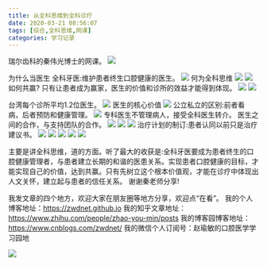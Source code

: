 ```yaml
---
title: 从全科思维到全科诊疗
date: 2020-03-21 08:56:07
tags: [综合,全科思维,网课]
categories: 学习记录
---
```

瑞尔齿科的秦伟光博士的网课。
![](https://zymblog-1258069789.cos.ap-chengdu.myqcloud.com/blog0209-qksw/01.png)

为什么当医生
全科牙医:维护患者终生口腔健康的医生。
![](https://zymblog-1258069789.cos.ap-chengdu.myqcloud.com/blog0209-qksw/02.png)
何为全科思维
![](https://zymblog-1258069789.cos.ap-chengdu.myqcloud.com/blog0209-qksw/03.png)
![](https://zymblog-1258069789.cos.ap-chengdu.myqcloud.com/blog0209-qksw/04.png)
如何共赢?
只有让患者成为赢家，医生的价值和诊所的效益才能得到体现。
![](https://zymblog-1258069789.cos.ap-chengdu.myqcloud.com/blog0209-qksw/05.png)
![](https://zymblog-1258069789.cos.ap-chengdu.myqcloud.com/blog0209-qksw/06.png)

台湾每个诊所平均1.2位医生。
![](https://zymblog-1258069789.cos.ap-chengdu.myqcloud.com/blog0209-qksw/07.png)
医生的核心价值
![](https://zymblog-1258069789.cos.ap-chengdu.myqcloud.com/blog0209-qksw/08.png)
公立私立的区别:前者看病，后者预防和健康管理。
![](https://zymblog-1258069789.cos.ap-chengdu.myqcloud.com/blog0209-qksw/09.png)
专科医生不管理病人，接受全科医生转介。
医生之间的合作，与支持团队的合作。
![](https://zymblog-1258069789.cos.ap-chengdu.myqcloud.com/blog0209-qksw/10.png)
![](https://zymblog-1258069789.cos.ap-chengdu.myqcloud.com/blog0209-qksw/11.png)
![](https://zymblog-1258069789.cos.ap-chengdu.myqcloud.com/blog0209-qksw/12.png)
治疗计划的制订:患者认同以前只是治疗建议书。
![](https://zymblog-1258069789.cos.ap-chengdu.myqcloud.com/blog0209-qksw/13.png)
![](https://zymblog-1258069789.cos.ap-chengdu.myqcloud.com/blog0209-qksw/14.png)
![](https://zymblog-1258069789.cos.ap-chengdu.myqcloud.com/blog0209-qksw/15.png)
![](https://zymblog-1258069789.cos.ap-chengdu.myqcloud.com/blog0209-qksw/16.png)
![](https://zymblog-1258069789.cos.ap-chengdu.myqcloud.com/blog0209-qksw/17.png)

主要是讲全科思维，道的方面。听了最大的收获是:全科牙医要成为患者终生的口腔健康管理者，与患者建立长期的和谐的医患关系。实现患者口腔健康的目标，才能实现自己的价值，达到共赢。只有先树立这个根本价值观，才能在诊疗中体现出人文关怀，建立起与患者的信任关系。
谢谢秦老师分享!



我发文章的四个地方，欢迎大家在朋友圈等地方分享，欢迎点“在看”。
我的个人博客地址：https://zwdnet.github.io
我的知乎文章地址： https://www.zhihu.com/people/zhao-you-min/posts
我的博客园博客地址： https://www.cnblogs.com/zwdnet/
我的微信个人订阅号：赵瑜敏的口腔医学学习园地


![](https://zymblog-1258069789.cos.ap-chengdu.myqcloud.com/other/wx.jpg)
